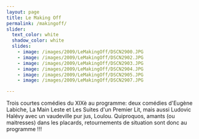 ```yaml
---
layout: page
title: Le Making Off
permalink: /makingoff/
slider:
  text_color: white
  shadow_color: white
  slides: 
    - image: /images/2009/LeMakingOff/DSCN2900.JPG
    - image: /images/2009/LeMakingOff/DSCN2902.JPG
    - image: /images/2009/LeMakingOff/DSCN2903.JPG
    - image: /images/2009/LeMakingOff/DSCN2904.JPG
    - image: /images/2009/LeMakingOff/DSCN2905.JPG
    - image: /images/2009/LeMakingOff/DSCN2907.JPG

---
```


Trois courtes comédies du XIXè au programme: deux comédies d'Eugène Labiche, La Main Leste et Les Suites d'un Premier Lit, mais aussi Ludovic Halévy avec un vaudeville pur jus, Loulou. Quiproquos, amants (ou maitresses) dans les placards, retournements de situation sont donc au programme !!!